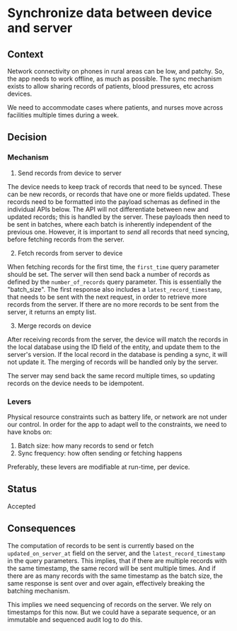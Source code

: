 # Synchronize data between device and server

## Context

Network connectivity on phones in rural areas can be low, and
patchy. So, the app needs to work offline, as much as possible. The
sync mechanism exists to allow sharing records of patients, blood
pressures, etc across devices.

We need to accommodate cases where patients, and nurses move across
facilities multiple times during a week.

## Decision

### Mechanism

1. Send records from device to server

The device needs to keep track of records that need to be
synced. These can be new records, or records that have one or more
fields updated. These records need to be formatted into the payload
schemas as defined in the individual APIs below. The API will not
differentiate between new and updated records; this is handled by the
server.  These payloads then need to be sent in batches, where each
batch is inherently independent of the previous one. However, it is
important to _send_ all records that need syncing, before fetching
records from the server.

2. Fetch records from server to device

When fetching records for the first time, the `first_time` query
parameter should be set. The server will then send back a number of
records as defined by the `number_of_records` query parameter. This is
essentially the \"batch_size\". The first response also includes a
`latest_record_timestamp`, that needs to be sent with the next
request, in order to retrieve more records from the server. If there
are no more records to be sent from the server, it returns an empty
list.

3. Merge records on device

After receiving records from the server, the device will match the
records in the local database using the ID field of the entity, and
update them to the server's version. If the local record in the
database is pending a sync, it will not update it. The merging of
records will be handled only by the server.

The server may send back the same record multiple times, so updating
records on the device needs to be idempotent.

### Levers

Physical resource constraints such as battery life, or network are not
under our control. In order for the app to adapt well to the
constraints, we need to have knobs on:

1. Batch size: how many records to send or fetch
2. Sync frequency: how often sending or fetching happens

Preferably, these levers are modifiable at run-time, per device.

## Status

Accepted

## Consequences

The computation of records to be sent is currently based on the
`updated_on_server_at` field on the server, and the
`latest_record_timestamp` in the query parameters. This implies, that
if there are multiple records with the same timestamp, the same record
will be sent multiple times. And if there are as many records with the
same timestamp as the batch size, the same response is sent over and
over again, effectively breaking the batching mechanism.

This implies we need sequencing of records on the server. We rely on
timestamps for this now. But we could have a separate sequence, or an
immutable and sequenced audit log to do this.
